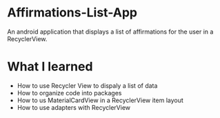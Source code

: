 # Affirmations-List-App
An android application that displays a list of affirmations for the user in a RecyclerView.

# What I learned
* How to use Recycler View to dispaly a list of data
* How to organize code into packages
* How to us MaterialCardView in a RecyclerView item layout
* How to use adapters with RecyclerView
